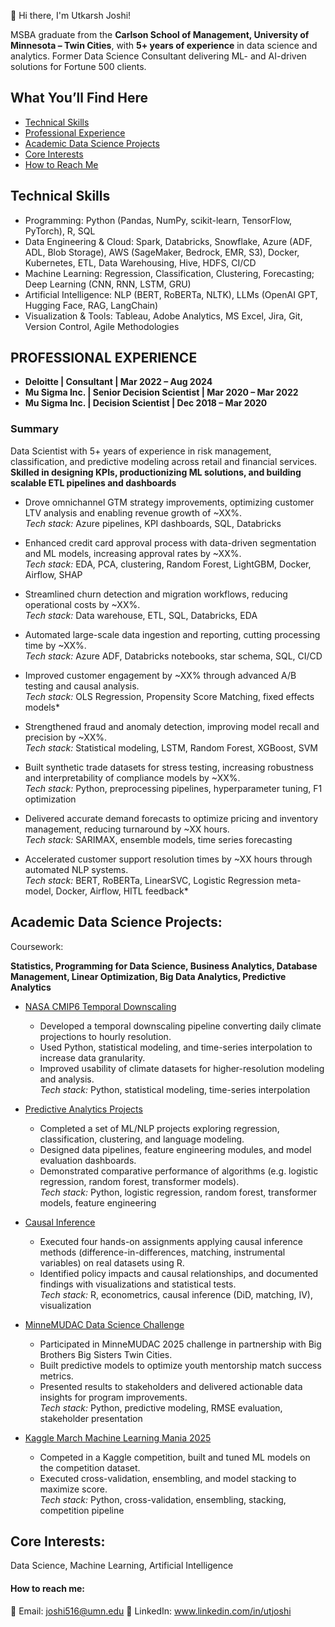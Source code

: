 👋 Hi there, I'm Utkarsh Joshi!

MSBA graduate from the **Carlson School of Management, University of Minnesota – Twin Cities**, with **5+ years of experience** in data science and analytics. Former Data Science Consultant delivering ML- and AI-driven solutions for Fortune 500 clients.

## What You’ll Find Here

- [Technical Skills](#Technical-Skills)
- [Professional Experience](#professional-experience)
- [Academic Data Science Projects](#Data-Science-Projects)
- [Core Interests](#Core-Interests)
- [How to Reach Me](#how-to-reach-me)

## Technical Skills 
- Programming: Python (Pandas, NumPy, scikit-learn, TensorFlow, PyTorch), R, SQL
- Data Engineering & Cloud: Spark, Databricks, Snowflake, Azure (ADF, ADL, Blob Storage), AWS (SageMaker, Bedrock, EMR, S3), Docker, Kubernetes, ETL, Data Warehousing, Hive, HDFS, CI/CD
- Machine Learning: Regression, Classification, Clustering, Forecasting; Deep Learning (CNN, RNN, LSTM, GRU)
- Artificial Intelligence: NLP (BERT, RoBERTa, NLTK), LLMs (OpenAI GPT, Hugging Face, RAG, LangChain)
- Visualization & Tools: Tableau, Adobe Analytics, MS Excel, Jira, Git, Version Control, Agile Methodologies

## PROFESSIONAL EXPERIENCE

- **Deloitte | Consultant | Mar 2022 – Aug 2024**  
- **Mu Sigma Inc. | Senior Decision Scientist | Mar 2020 – Mar 2022**  
- **Mu Sigma Inc. | Decision Scientist | Dec 2018 – Mar 2020**


### Summary

Data Scientist with 5+ years of experience in risk management, classification, and predictive modeling across retail and financial services. 
**Skilled in designing KPIs, productionizing ML solutions, and building scalable ETL pipelines and dashboards**


- Drove omnichannel GTM strategy improvements, optimizing customer LTV analysis and enabling revenue growth of ~XX%.  
  *Tech stack:* Azure pipelines, KPI dashboards, SQL, Databricks  

- Enhanced credit card approval process with data-driven segmentation and ML models, increasing approval rates by ~XX%.  
  *Tech stack:* EDA, PCA, clustering, Random Forest, LightGBM, Docker, Airflow, SHAP  

- Streamlined churn detection and migration workflows, reducing operational costs by ~XX%.  
  *Tech stack:* Data warehouse, ETL, SQL, Databricks, EDA  

- Automated large-scale data ingestion and reporting, cutting processing time by ~XX%.  
  *Tech stack:* Azure ADF, Databricks notebooks, star schema, SQL, CI/CD  

- Improved customer engagement by ~XX% through advanced A/B testing and causal analysis.  
  *Tech stack:* OLS Regression, Propensity Score Matching, fixed effects models*  

- Strengthened fraud and anomaly detection, improving model recall and precision by ~XX%.  
  *Tech stack:* Statistical modeling, LSTM, Random Forest, XGBoost, SVM  

- Built synthetic trade datasets for stress testing, increasing robustness and interpretability of compliance models by ~XX%.  
  *Tech stack:* Python, preprocessing pipelines, hyperparameter tuning, F1 optimization  

- Delivered accurate demand forecasts to optimize pricing and inventory management, reducing turnaround by ~XX hours.  
  *Tech stack:* SARIMAX, ensemble models, time series forecasting  

- Accelerated customer support resolution times by ~XX hours through automated NLP systems.  
  *Tech stack:* BERT, RoBERTa, LinearSVC, Logistic Regression meta-model, Docker, Airflow, HITL feedback*  



## Academic Data Science Projects: 

Coursework: 

**Statistics, Programming for Data Science, Business Analytics, Database Management, Linear Optimization, Big Data Analytics, Predictive Analytics**

- [NASA CMIP6 Temporal Downscaling](https://github.com/UtkarshJoshi97/Research_nasa-cmip6-temporal-downscaling-daily2hourly)  
  - Developed a temporal downscaling pipeline converting daily climate projections to hourly resolution.  
  - Used Python, statistical modeling, and time-series interpolation to increase data granularity.  
  - Improved usability of climate datasets for higher-resolution modeling and analysis.  
  *Tech stack:* Python, statistical modeling, time-series interpolation  

- [Predictive Analytics Projects](https://github.com/UtkarshJoshi97/PredictiveAnalytics-Workbooks_and_Project)  
  - Completed a set of ML/NLP projects exploring regression, classification, clustering, and language modeling.  
  - Designed data pipelines, feature engineering modules, and model evaluation dashboards.  
  - Demonstrated comparative performance of algorithms (e.g. logistic regression, random forest, transformer models).  
  *Tech stack:* Python, logistic regression, random forest, transformer models, feature engineering  

- [Causal Inference](https://github.com/UtkarshJoshi97/Causal-Inference)  
  - Executed four hands-on assignments applying causal inference methods (difference-in-differences, matching, instrumental variables) on real datasets using R.  
  - Identified policy impacts and causal relationships, and documented findings with visualizations and statistical tests.  
  *Tech stack:* R, econometrics, causal inference (DiD, matching, IV), visualization  

- [MinneMUDAC Data Science Challenge](https://github.com/UtkarshJoshi97/MinneMuDAC_DataScience_Challenge)  
  - Participated in MinneMUDAC 2025 challenge in partnership with Big Brothers Big Sisters Twin Cities.  
  - Built predictive models to optimize youth mentorship match success metrics.  
  - Presented results to stakeholders and delivered actionable data insights for program improvements.  
  *Tech stack:* Python, predictive modeling, RMSE evaluation, stakeholder presentation  

- [Kaggle March Machine Learning Mania 2025](https://github.com/UtkarshJoshi97/Kaggle-Competition-March-Machine-Learning-Mania-2025)  
  - Competed in a Kaggle competition, built and tuned ML models on the competition dataset.  
  - Executed cross-validation, ensembling, and model stacking to maximize score.  
  *Tech stack:* Python, cross-validation, ensembling, stacking, competition pipeline  

## Core Interests: 

Data Science, Machine Learning, Artificial Intelligence

#### How to reach me:

📧 Email: joshi516@umn.edu
🤝 LinkedIn: www.linkedin.com/in/utjoshi

<!---
UtkarshJoshi97/UtkarshJoshi97 is a ✨ special ✨ repository because its `README.md` (this file) appears on your GitHub profile.
You can click the Preview link to take a look at your changes.
--->
